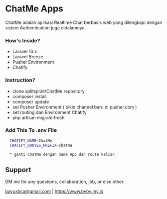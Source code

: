 # ChatMe Apps

ChatMe adalah aplikasi Realtime Chat berbasis web yang dilengkapi dengan sistem Authentication juga didalamnya.

### How's Inside?
- Laravel 10.x
- Laravel Breeze
- Pusher Environment
- Chatify

### Instruction?
- clone splitsploit/ChatMe repository
- composer install
- composer update
- set Pusher Environment ( bikin channel baru di pusher.com )
- set routing dan Environment Chatify
- php artisan migrate:fresh

### Add This To .env File

```bash
  CHATIFY_NAME=ChatMe
  CHATIFY_ROUTES_PREFIX=chatme

  * ganti ChatMe dengan nama App dan route kalian
```

## Support

DM me for any questions, collaboration, job, or else other.

bayuxbca@gmail.com | https://www.byby.my.id

